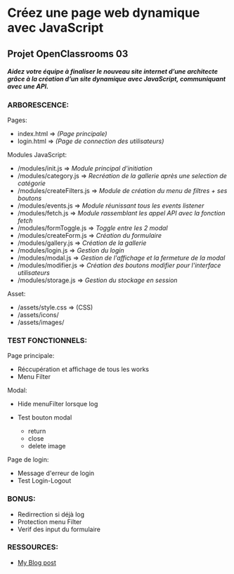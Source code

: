 # Créez une page web dynamique avec JavaScript
## Projet OpenClassrooms 03

##### *Aidez votre équipe à finaliser le nouveau site internet d’une architecte grâce à la création d’un site dynamique avec JavaScript, communiquant avec une API.*

### ARBORESCENCE:
Pages:
- index.html => *(Page principale)* 
- login.html => *(Page de connection des utilisateurs)*

Modules JavaScript: 
- /modules/init.js => *Module principal d'initiation*
- /modules/category.js => *Recréation de la gallerie après une selection de catégorie*
- /modules/createFilters.js => *Module de création du menu de filtres + ses boutons*
- /modules/events.js => *Module réunissant tous les events listener*
- /modules/fetch.js => *Module rassemblant les appel API avec la fonction fetch*
- /modules/formToggle.js => *Toggle entre les 2 modal*
- /modules/createForm.js => *Création du formulaire*
- /modules/gallery.js => *Création de la gallerie*
- /modules/login.js => *Gestion du login*
- /modules/modal.js => *Gestion de l'affichage et la fermeture de la modal*
- /modules/modifier.js => *Création des boutons modifier pour l'interface utilisateurs*
- /modules/storage.js => *Gestion du stockage en session*

Asset:
- /assets/style.css => (CSS)
- /assets/icons/
- /assets/images/


### TEST FONCTIONNELS:  
Page principale:  
- Réccupération et affichage de tous les works  
- Menu Filter  

Modal:  
- Hide menuFilter lorsque log  

- Test bouton modal  
    - return  
    - close  
    - delete image  

Page de login:  
- Message d'erreur de login  
- Test Login-Logout  


### BONUS:
- Redirrection si déjà log  
- Protection menu Filter  
- Verif des input du formulaire  


### RESSOURCES:
- [My Blog post](https://blog.positive-link.net/oc_projet03)